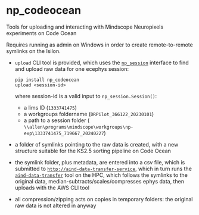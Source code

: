 # np_codeocean
Tools for uploading and interacting with Mindscope Neuropixels experiments on Code Ocean

Requires running as admin on Windows in order to create remote-to-remote symlinks
on the Isilon.

- `upload` CLI tool is provided, which uses the
  [`np_session`](https://github.com/AllenInstitute/np_session) interface to find
  and upload
  raw data for one ecephys session:

    ```
    pip install np_codeocean
    upload <session-id>
    ```
 
    where session-id is a valid input to `np_session.Session()`: 
    - a lims ID (`1333741475`) 
    - a workgroups foldername (`DRPilot_366122_20230101`) 
    - a path to a session folder (    `\\allen\programs\mindscope\workgroups\np-exp\1333741475_719667_20240227`)
    
- a folder of symlinks pointing to the raw data is created, with a new structure suitable for the KS2.5 sorting pipeline on Code Ocean
- the symlink folder, plus metadata, are entered into a csv file, which is
  submitted to [`http://aind-data-transfer-service`](http://aind-data-transfer-service), which in turn runs the
  [`aind-data-transfer`](https://github.com/AllenNeuralDynamics/aind-data-transfer)
  tool on the HPC, which follows the symlinks to the original data,
  median-subtracts/scales/compresses ephys data, then uploads with the AWS CLI tool
- all compression/zipping acts on copies in temporary folders: the original raw data is not altered in anyway 
